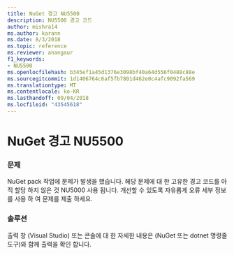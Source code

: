 ```yaml
---
title: NuGet 경고 NU5500
description: NU5500 경고 코드
author: mishra14
ms.author: karann
ms.date: 8/3/2018
ms.topic: reference
ms.reviewer: anangaur
f1_keywords:
- NU5500
ms.openlocfilehash: b345ef1a45d1376e3098bf40a64d556f0488c88e
ms.sourcegitcommit: 1d1406764c6af5fb7801d462e0c4afc9092fa569
ms.translationtype: MT
ms.contentlocale: ko-KR
ms.lasthandoff: 09/04/2018
ms.locfileid: "43545618"
---
```

# <a name="nuget-warning-nu5500"></a>NuGet 경고 NU5500

### <a name="issue"></a>문제

NuGet pack 작업에 문제가 발생을 했습니다. 해당 문제에 대 한 고유한 경고 코드를 아직 할당 하지 않은 것 NU5000 사용 됩니다. 개선할 수 있도록 자유롭게 오류 세부 정보를 사용 하 여 문제를 제출 하세요.


### <a name="solution"></a>솔루션

출력 창 (Visual Studio) 또는 콘솔에 대 한 자세한 내용은 (NuGet 또는 dotnet 명령줄 도구)와 함께 출력을 확인 합니다.


